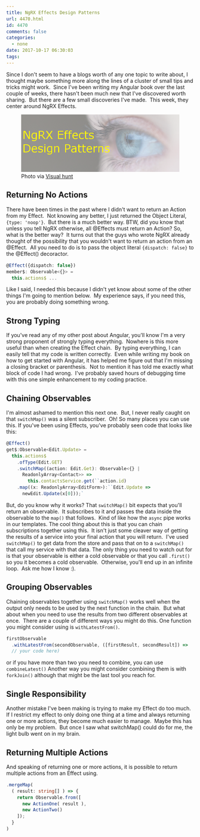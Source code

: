 ```yaml
---
title: NgRX Effects Design Patterns
url: 4470.html
id: 4470
comments: false
categories:
  - none
date: 2017-10-17 06:30:03
tags:
---
```


Since I don't seem to have a blogs worth of any one topic to write about, I thought maybe something more along the lines of a cluster of small tips and tricks might work.  Since I've been writing my Angular book over the last couple of weeks, there hasn't been much new that I've discovered worth sharing.  But there are a few small discoveries I've made.  This week, they center around NgRX Effects. <figure>![](/uploads/2017/10/2017.10.17.png "NgRX Effects Design Patterns") Photo via [Visual hunt](//visualhunt.com/re/79a90d)</figure>

<!-- more --> 

Returning No Actions
--------------------

There have been times in the past where I didn't want to return an Action from my Effect.  Not knowing any better, I just returned the Object Literal, `{type: 'noop'}`.  But there is a much better way. BTW, did you know that unless you tell NgRX otherwise, all @Effects must return an Action? So, what is the better way?  It turns out that the guys who wrote NgRX already thought of the possibility that you wouldn't want to return an action from an @Effect.  All you need to do is to pass the object literal `{dispatch: false}` to the @Effect() decoractor. 

``` typescript
@Effect({dispatch: false})
member$: Observable<{}> = 
  this.actions$ ...
```

Like I said, I needed this because I didn't yet know about some of the other things I'm going to mention below.  My experience says, if you need this, you are probably doing something wrong.

Strong Typing
-------------

If you've read any of my other post about Angular, you'll know I'm a very strong proponent of strongly typing everything.  Nowhere is this more useful than when creating the Effect chain.  By typing everything, I can easily tell that my code is written correctly.  Even while writing my book on how to get started with Angular, it has helped me figure out that I'm missing a closing bracket or parenthesis.  Not to mention it has told me exactly what block of code I had wrong.  I've probably saved hours of debugging time with this one simple enhancement to my coding practice.

Chaining Observables
--------------------

I'm almost ashamed to mention this next one.  But, I never really caught on that `switchMap()` was a silent subscriber.  Oh! So many places you can use this. If you've been using Effects, you've probably seen code that looks like this:

``` typescript
@Effect()
get$:Observable<Edit.Update> =
  this.actions$
    .ofType(Edit.GET)
    .switchMap((action: Edit.Get): Observable<{} |
      ReadonlyArray<Contact>> =>
        this.contactsService.get(``action.id)
    .map((x: ReadonlyArray<EditForm>):``Edit.Update =>
      newEdit.Update(x[0]));`
```

But, do you know why it works? That `switchMap()` bit expects that you'll return an observable.  It subscribes to it and passes the data inside the observable to the `map()` that follows.  Kind of like how the `async` pipe works in our templates. The cool thing about this is that you can chain subscriptions together using this.  It isn't just some cleaver way of getting the results of a service into your final action that you will return.  I've used `switchMap()` to get data from the store and pass that on to a `switchMap()` that call my service with that data. The only thing you need to watch out for is that your observable is either a cold observable or that you call `.first()` so you it becomes a cold observable.  Otherwise, you'll end up in an infinite loop.  Ask me how I know :).

Grouping Observables
--------------------

Chaining observables together using `switchMap()` works well when the output only needs to be used by the next function in the chain.  But what about when you need to use the results from two different observables at once.  There are a couple of different ways you might do this. One function you might consider using is `withLatestFrom()`. 

``` typescript
firstObservable
  .withLatestFrom(secondObservable, ([firstResult, secondResult]) => 
  // your code here)
```

or if you have more than two you need to combine, you can use `combineLatest()` Another way you might consider combining them is with `forkJoin()` although that might be the last tool you reach for.

Single Responsibility
---------------------

Another mistake I've been making is trying to make my Effect do too much.  If I restrict my effect to only doing one thing at a time and always returning one or more actions, they become much easier to manage.  Maybe this has only be my problem.  But once I saw what switchMap() could do for me, the light bulb went on in my brain.

Returning Multiple Actions
--------------------------

And speaking of returning one or more actions, it is possible to return multiple actions from an Effect using.

``` typescript
.mergeMap(
  ( result: string[] ) => {
    return Observable.from([ 
      new ActionOne( result ), 
      new ActionTwo() 
    ]);
  }
)
```
